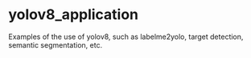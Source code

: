 # yolov8_application
Examples of the use of yolov8, such as labelme2yolo, target detection, semantic segmentation, etc.
